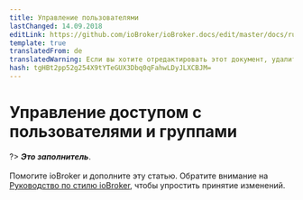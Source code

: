 ```yaml
---
title: Управление пользователями
lastChanged: 14.09.2018
editLink: https://github.com/ioBroker/ioBroker.docs/edit/master/docs/ru/config/userrights.md
template: true
translatedFrom: de
translatedWarning: Если вы хотите отредактировать этот документ, удалите поле «translatedFrom», в противном случае этот документ будет снова автоматически переведен
hash: tgHBt2pp52g254X9tYTeGUX3Dbq0qFahwLDyJLXCBJM=
---
```

# Управление доступом с пользователями и группами
?> ***Это заполнитель***.<br><br> Помогите ioBroker и дополните эту статью. Обратите внимание на [Руководство по стилю ioBroker](https://www.iobroker.net/#de/documentation/community/styleguidedoc.md), чтобы упростить принятие изменений.
